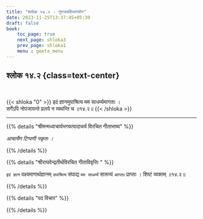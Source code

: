```yaml
---
title: "श्लोक १४.२ - गुणत्रयविभागयोग"
date: 2023-11-25T13:37:45+05:30
draft: false
book:
    toc_page: true
    next_page: shloka3
    prev_page: shloka1
    menu : geeta_menu
---
```




## श्लोक १४.२ {class=text-center}

<br/>

{{< shloka  "0"  >}}
इदं ज्ञानमुपाश्रित्य मम साधर्म्यमागताः ।  
सर्गेऽपि नोपजायन्ते प्रलये न व्यथन्ति च ॥१४.२॥
{{< /shloka >}}

---


{{% details "श्रीमन्मध्वाचार्यभगवत्पादाचर्य विरचित  गीताभाष्य" %}}

*आचार्येण टिप्पणी नकृतः ।*

{{% /details %}}



{{% details "श्रीराघवेन्द्रतीर्थविरचित गीताविवृत्तिः " %}}

`इदं ज्ञानं` वक्ष्यमाणार्थज्ञानम् `उपाश्रित्य` संपाद्य 
`मम साधर्म्यं` सारूप्यं `आगताः` प्राप्ताः । 
शिष्टं व्यक्तम्‌ ॥१४.२॥

{{% /details %}}



{{% details "पद विचार" %}}


{{% /details %}}
